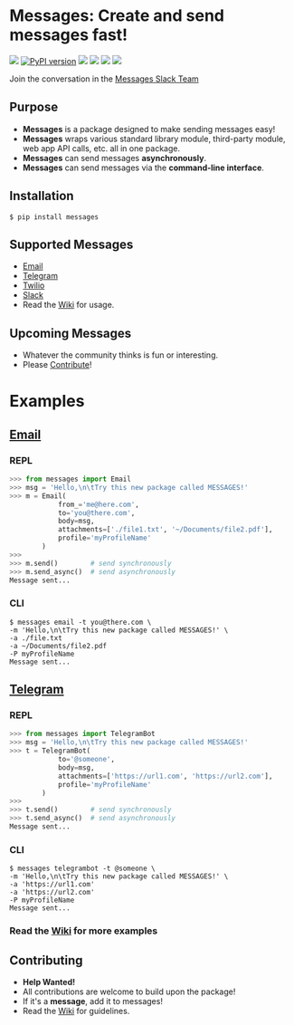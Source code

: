# Messages: Create and send messages fast!

[![](https://img.shields.io/badge/built%20with-Python3-red.svg)](https://www.python.org/)
[![PyPI version](https://badge.fury.io/py/messages.svg)](https://badge.fury.io/py/messages)
[![](https://travis-ci.org/trp07/messages.svg?branch=master)](https://travis-ci.org/trp07/messages)
[![](https://coveralls.io/repos/github/trp07/messages/badge.svg?branch=master)](https://coveralls.io/github/trp07/messages?branch=master)
[![](https://img.shields.io/badge/license-MIT-blue.svg)](https://github.com/trp07/messages/blob/master/LICENSE)
[![](https://messages-py.herokuapp.com/badge.svg)](https://messages-py.herokuapp.com)

Join the conversation in the [Messages Slack Team](https://messages-py.herokuapp.com)

## Purpose

- **Messages** is a package designed to make sending messages easy!
- **Messages** wraps various standard library module, third-party module, web app API calls, etc. all in one package.
- **Messages** can send messages **asynchronously**.
- **Messages** can send messages via the **command-line interface**.


## Installation

```console
$ pip install messages
```

## Supported Messages

* [Email](https://github.com/trp07/messages/wiki/Email)
* [Telegram](https://github.com/trp07/messages/wiki/TelegramBot)
* [Twilio](https://github.com/trp07/messages/wiki/Twilio)
* [Slack](https://github.com/trp07/messages/wiki/Slack_IncomingWebhook)
* Read the [Wiki](https://github.com/trp07/messages/wiki) for usage.


## Upcoming Messages

* Whatever the community thinks is fun or interesting.
* Please [Contribute](https://github.com/trp07/messages/wiki)!

# Examples

## [Email](https://github.com/trp07/messages/wiki/Email)

### REPL

```python
>>> from messages import Email
>>> msg = 'Hello,\n\tTry this new package called MESSAGES!'
>>> m = Email(
            from_='me@here.com',
            to='you@there.com',
            body=msg,
            attachments=['./file1.txt', '~/Documents/file2.pdf'],
            profile='myProfileName'
        )
>>>
>>> m.send()        # send synchronously
>>> m.send_async()  # send asynchronously
Message sent...
```

### CLI
```linux
$ messages email -t you@there.com \
-m 'Hello,\n\tTry this new package called MESSAGES!' \
-a ./file.txt
-a ~/Documents/file2.pdf
-P myProfileName
Message sent...
```

## [Telegram](https://github.com/trp07/messages/wiki/TelegramBot)

### REPL

```python
>>> from messages import TelegramBot
>>> msg = 'Hello,\n\tTry this new package called MESSAGES!'
>>> t = TelegramBot(
            to='@someone',
            body=msg,
            attachments=['https://url1.com', 'https://url2.com'],
            profile='myProfileName'
        )
>>>
>>> t.send()        # send synchronously
>>> t.send_async()  # send asynchronously
Message sent...
```

### CLI
```linux
$ messages telegrambot -t @someone \
-m 'Hello,\n\tTry this new package called MESSAGES!' \
-a 'https://url1.com'
-a 'https://url2.com'
-P myProfileName
Message sent...
```


### **Read** the [Wiki](https://github.com/trp07/messages/wiki) for **more examples**



## Contributing

* **Help Wanted!**
* All contributions are welcome to build upon the package!
* If it's a **message**, add it to messages!
* Read the [Wiki](https://github.com/trp07/messages/wiki) for guidelines.
